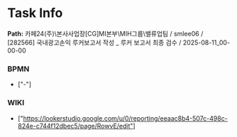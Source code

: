# Task Info

**Path:** 카페24(주)\본사사업장\[CG]MI본부\MIH그룹\밸류업팀 / smlee06 / [282566] 국내광고손익 루커보고서 작성 _ 루커 보고서 최종 검수 / 2025-08-11_00-00-00

### BPMN
- ["-"]

### WIKI
- ["https://lookerstudio.google.com/u/0/reporting/eeaac8b4-507c-498c-824e-c744f12dbec5/page/RowvE/edit"]

